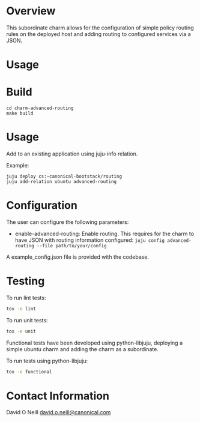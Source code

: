 # Overview

This subordinate charm allows for the configuration of simple policy routing rules on the deployed host
and adding routing to configured services via a JSON.

# Usage


# Build
```
cd charm-advanced-routing
make build
```

# Usage
Add to an existing application using juju-info relation.

Example:
```
juju deploy cs:~canonical-bootstack/routing
juju add-relation ubuntu advanced-routing
```

# Configuration                                                                 
The user can configure the following parameters:
* enable-advanced-routing: Enable routing. This requires for the charm to have JSON with routing information configured: ```juju config advanced-routing --file path/to/your/config```

A example_config.json file is provided with the codebase.

# Testing                                                                       
To run lint tests:
```bash
tox -e lint

```
To run unit tests:
```bash
tox -e unit
```
Functional tests have been developed using python-libjuju, deploying a simple ubuntu charm and adding the charm as a subordinate.

To run tests using python-libjuju:
```bash
tox -e functional
```

# Contact Information
David O Neill <david.o.neill@canonical.com>

